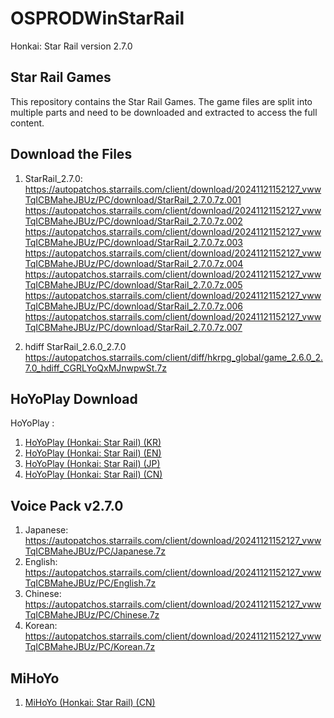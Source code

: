 # OSPRODWinStarRail

Honkai: Star Rail version 2.7.0

## Star Rail Games

This repository contains the Star Rail Games. The game files are split into multiple parts and need to be downloaded and extracted to access the full content.

## Download the Files

1. StarRail_2.7.0:
   https://autopatchos.starrails.com/client/download/20241121152127_vwwTqICBMaheJBUz/PC/download/StarRail_2.7.0.7z.001
   https://autopatchos.starrails.com/client/download/20241121152127_vwwTqICBMaheJBUz/PC/download/StarRail_2.7.0.7z.002
   https://autopatchos.starrails.com/client/download/20241121152127_vwwTqICBMaheJBUz/PC/download/StarRail_2.7.0.7z.003
   https://autopatchos.starrails.com/client/download/20241121152127_vwwTqICBMaheJBUz/PC/download/StarRail_2.7.0.7z.004
   https://autopatchos.starrails.com/client/download/20241121152127_vwwTqICBMaheJBUz/PC/download/StarRail_2.7.0.7z.005
   https://autopatchos.starrails.com/client/download/20241121152127_vwwTqICBMaheJBUz/PC/download/StarRail_2.7.0.7z.006
   https://autopatchos.starrails.com/client/download/20241121152127_vwwTqICBMaheJBUz/PC/download/StarRail_2.7.0.7z.007
   
3. hdiff StarRail_2.6.0_2.7.0 https://autopatchos.starrails.com/client/diff/hkrpg_global/game_2.6.0_2.7.0_hdiff_CGRLYoQxMJnwpwSt.7z

## HoYoPlay Download

HoYoPlay :
1. [HoYoPlay (Honkai: Star Rail) (KR)](https://hsr.hoyoverse.com/ko-kr/)
2. [HoYoPlay (Honkai: Star Rail) (EN)](https://hsr.hoyoverse.com/en-us/)
3. [HoYoPlay (Honkai: Star Rail) (JP)](https://hsr.hoyoverse.com/ja-jp/)
4. [HoYoPlay (Honkai: Star Rail) (CN)](https://hsr.hoyoverse.com/zh-cn/home)

## Voice Pack v2.7.0
1. Japanese: https://autopatchos.starrails.com/client/download/20241121152127_vwwTqICBMaheJBUz/PC/Japanese.7z
2. English: https://autopatchos.starrails.com/client/download/20241121152127_vwwTqICBMaheJBUz/PC/English.7z
3. Chinese: https://autopatchos.starrails.com/client/download/20241121152127_vwwTqICBMaheJBUz/PC/Chinese.7z
4. Korean: https://autopatchos.starrails.com/client/download/20241121152127_vwwTqICBMaheJBUz/PC/Korean.7z

## MiHoYo
1. [MiHoYo (Honkai: Star Rail) (CN)](https://sr.mihoyo.com/?nav=home)
